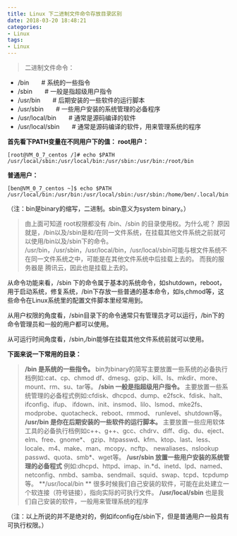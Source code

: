 ```yaml
---
title: Linux 下二进制文件命令存放目录区别
date: 2018-03-20 18:48:21
categories:
- Linux
tags:
- Linux
---
```

>二进制文件命令：
* /bin　　# 系统的一些指令
* /sbin　　# 一般是指超级用户指令
* /usr/bin　　# 后期安装的一些软件的运行脚本
* /usr/sbin　　# 一些用户安装的系统管理的必备程序
* /usr/local/bin　　# 通常是源码编译的软件
* /usr/local/sbin　　# 通常是源码编译的软件，用来管理系统的程序

<!--more-->

**首先看下PATH变量在不同用户下的值：**
**root用户：**
```
[root@VM_0_7_centos /]# echo $PATH
/usr/local/sbin:/usr/local/bin:/usr/sbin:/usr/bin:/root/bin
```
**普通用户：**
```
[ben@VM_0_7_centos ~]$ echo $PATH
/usr/local/bin:/usr/bin:/usr/local/sbin:/usr/sbin:/home/ben/.local/bin:/home/ben/bin
```
（注：bin是binary的缩写，二进制。sbin意义为system binary。）

>由上面可知道 root权限都没有 /bin、/sbin 的目录使用权。为什么呢？
原因就是，/bin以及/sbin是和/在同一文件系统，在挂载其他文件系统之前就可以使用/bin以及/sbin下的命令。
/usr/bin，/usr/sbin，/usr/local/bin，/usr/local/sbin可能与根文件系统不在同一文件系统之中，可能是在其他文件系统中后挂载上去的。
而我的服务器是 腾讯云，因此也是挂载上去的。


从命令功能来看，/sbin 下的命令属于基本的系统命令，如shutdown，reboot，用于启动系统，修复系统，/bin下存放一些普通的基本命令，如ls,chmod等，这些命令在Linux系统里的配置文件脚本里经常用到。

从用户权限的角度看，/sbin目录下的命令通常只有管理员才可以运行，/bin下的命令管理员和一般的用户都可以使用。

从可运行时间角度看，/sbin,/bin能够在挂载其他文件系统前就可以使用。


**下面来说一下常用的目录：**
>**/bin 是系统的一些指令。**
bin为binary的简写主要放置一些系统的必备执行档例如:cat、cp、chmod df、dmesg、gzip、kill、ls、mkdir、more、mount、rm、su、tar等。
**/sbin 一般是指超级用户指令。**
主要放置一些系统管理的必备程式例如:cfdisk、dhcpcd、dump、e2fsck、fdisk、halt、ifconfig、ifup、 ifdown、init、insmod、lilo、lsmod、mke2fs、modprobe、quotacheck、reboot、rmmod、 runlevel、shutdown等。
**/usr/bin 是你在后期安装的一些软件的运行脚本。**
主要放置一些应用软体工具的必备执行档例如c++、g++、gcc、chdrv、diff、dig、du、eject、elm、free、gnome*、 gzip、htpasswd、kfm、ktop、last、less、locale、m4、make、man、mcopy、ncftp、 newaliases、nslookup passwd、quota、smb*、wget等。
**/usr/sbin 放置一些用户安装的系统管理的必备程式**
例如:dhcpd、httpd、imap、in.*d、inetd、lpd、named、netconfig、nmbd、samba、sendmail、squid、swap、tcpd、tcpdump等。
>**/usr/local/bin **
很多时候我们自己安装的软件，可能在此处建立一个软连接（符号链接），指向实际的可执行文件。
>**/usr/local/sbin**
也是我们自己安装的软件，一般用来管理系统的程序

（注：以上所说的并不是绝对的，例如ifconfig在/sbin下，但是普通用户一般具有可执行权限。）